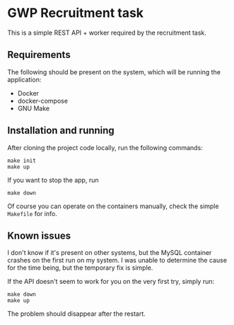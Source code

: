 # GWP Recruitment task

This is a simple REST API + worker required by the recruitment task.

## Requirements

The following should be present on the system, which will be running the application:

* Docker
* docker-compose
* GNU Make

## Installation and running

After cloning the project code locally, run the following commands:

```
make init
make up
```

If you want to stop the app, run

```
make down
```

Of course you can operate on the containers manually, check the simple `Makefile` for info.

## Known issues

I don't know if it's present on other systems, but the MySQL container crashes on the first run on my system. I was
unable to determine the cause for the time being, but the temporary fix is simple.

If the API doesn't seem to work for you on the very first try, simply run:

```
make down
make up
```

The problem should disappear after the restart.
